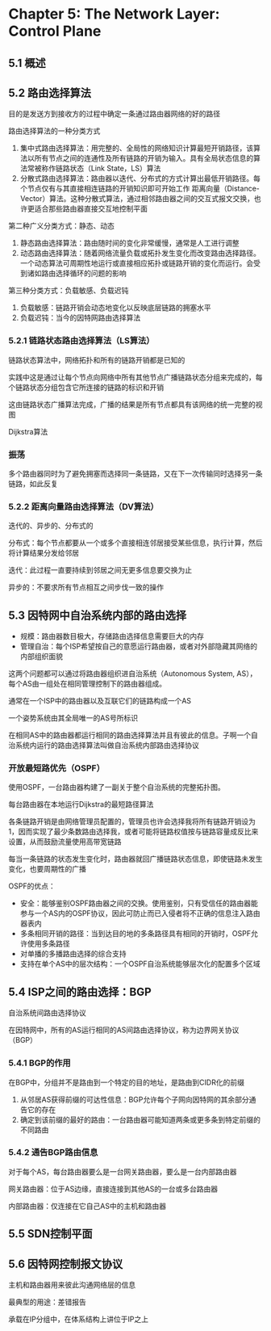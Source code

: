 # Chapter 5: The Network Layer: Control Plane

## 5.1 概述

## 5.2 路由选择算法

目的是发送方到接收方的过程中确定一条通过路由器网络的好的路径

路由选择算法的一种分类方式

1. 集中式路由选择算法：用完整的、全局性的网络知识计算最短开销路径，该算法以所有节点之间的连通性及所有链路的开销为输入。具有全局状态信息的算法常被称作链路状态（Link State，LS）算法
2. 分散式路由选择算法：路由器以迭代、分布式的方式计算出最低开销路径。每个节点仅有与其直接相连链路的开销知识即可开始工作 距离向量（Distance-Vector）算法。这种分散式算法，通过相邻路由器之间的交互式报文交换，也许更适合那些路由器直接交互地控制平面

第二种广义分类方式：静态、动态

1. 静态路由选择算法：路由随时间的变化非常缓慢，通常是人工进行调整
2. 动态路由选择算法：随着网络流量负载或拓扑发生变化而改变路由选择路径。一个动态算法可周期性地运行或直接相应拓扑或链路开销的变化而运行。会受到诸如路由选择循环的问题的影响

第三种分类方式：负载敏感、负载迟钝

1. 负载敏感：链路开销会动态地变化以反映底层链路的拥塞水平
2. 负载迟钝：当今的因特网路由选择算法

### 5.2.1 链路状态路由选择算法（LS算法）

链路状态算法中，网络拓扑和所有的链路开销都是已知的

实践中这是通过让每个节点向网络中所有其他节点广播链路状态分组来完成的，每个链路状态分组包含它所连接的链路的标识和开销

这由链路状态广播算法完成，广播的结果是所有节点都具有该网络的统一完整的视图

Dijkstra算法

### 振荡

多个路由器同时为了避免拥塞而选择同一条链路，又在下一次传输同时选择另一条链路，如此反复

### 5.2.2 距离向量路由选择算法（DV算法）

迭代的、异步的、分布式的

分布式：每个节点都要从一个或多个直接相连邻居接受某些信息，执行计算，然后将计算结果分发给邻居

迭代：此过程一直要持续到邻居之间无更多信息要交换为止

异步的：不要求所有节点相互之间步伐一致的操作

## 5.3 因特网中自治系统内部的路由选择

- 规模：路由器数目极大，存储路由选择信息需要巨大的内存
- 管理自治：每个ISP希望按自己的意愿运行路由器，或者对外部隐藏其网络的内部组织面貌

这两个问题都可以通过将路由器组织进自治系统（Autonomous System, AS），每个AS由一组处在相同管理控制下的路由器组成。

通常在一个ISP中的路由器以及互联它们的链路构成一个AS

一个姿势系统由其全局唯一的AS号所标识

在相同AS中的路由器都运行相同的路由选择算法并且有彼此的信息。子啊一个自治系统内运行的路由选择算法叫做自治系统内部路由选择协议

### 开放最短路优先（OSPF）

使用OSPF，一台路由器构建了一副关于整个自治系统的完整拓扑图。

每台路由器在本地运行Dijkstra的最短路径算法

各条链路开销是由网络管理员配置的，管理员也许会选择我将所有链路开销设为1，因而实现了最少条数路由选择我，或者可能将链路权值按与链路容量成反比来设置，从而鼓励流量使用高带宽链路

每当一条链路的状态发生变化时，路由器就回广播链路状态信息，即使链路未发生变化，也要周期性的广播

OSPF的优点：

- 安全：能够鉴别OSPF路由器之间的交换。使用鉴别，只有受信任的路由器能参与一个AS内的OSPF协议，因此可防止而已入侵者将不正确的信息注入路由器表内
- 多条相同开销的路径：当到达目的地的多条路径具有相同的开销时，OSPF允许使用多条路径
- 对单播的多播路由选择的综合支持
- 支持在单个AS中的层次结构：一个OSPF自治系统能够层次化的配置多个区域

## 5.4 ISP之间的路由选择：BGP

自治系统间路由选择协议

在因特网中，所有的AS运行相同的AS间路由选择协议，称为边界网关协议（BGP）

### 5.4.1 BGP的作用

在BGP中，分组并不是路由到一个特定的目的地址，是路由到CIDR化的前缀

1. 从邻居AS获得前缀的可达性信息：BGP允许每个子网向因特网的其余部分通告它的存在
2. 确定到该前缀的最好的路由：一台路由器可能知道两条或更多条到特定前缀的不同路由

### 5.4.2 通告BGP路由信息

对于每个AS，每台路由器要么是一台网关路由器，要么是一台内部路由器

网关路由器：位于AS边缘，直接连接到其他AS的一台或多台路由器

内部路由器：仅连接在它自己AS中的主机和路由器

## 5.5 SDN控制平面

## 5.6 因特网控制报文协议

主机和路由器用来彼此沟通网络层的信息

最典型的用途：差错报告

承载在IP分组中，在体系结构上讲位于IP之上